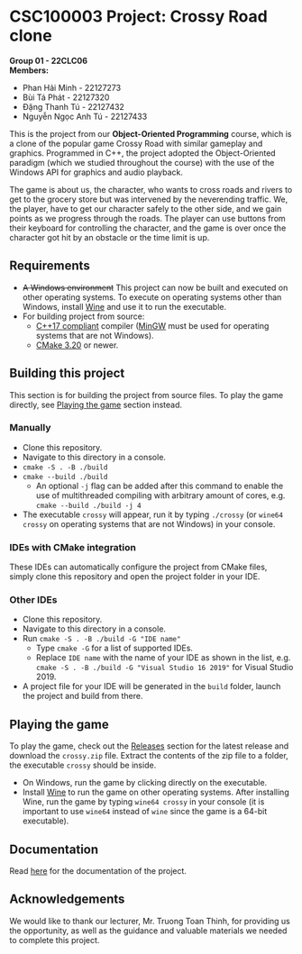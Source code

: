 # CSC100003 Project: Crossy Road clone

**Group 01 - 22CLC06**  
**Members:**

- Phan Hải Minh - 22127273
- Bùi Tá Phát - 22127320
- Đặng Thanh Tú - 22127432
- Nguyễn Ngọc Anh Tú - 22127433

This is the project from our **Object-Oriented Programming** course, which is a clone of the popular game Crossy Road with similar gameplay and graphics. Programmed in C++, the project adopted the Object-Oriented paradigm (which we studied throughout the course) with the use of the Windows API for graphics and audio playback.

The game is about us, the character, who wants to cross roads and rivers to get to the grocery store but was intervened by the neverending traffic. We, the player, have to get our character safely to the other side, and we gain points as we progress through the roads. The player can use buttons from their keyboard for controlling the character, and the game is over once the character got hit by an obstacle or the time limit is up.

## Requirements

- ~~A Windows environment~~ This project can now be built and executed on other operating systems. To execute on operating systems other than Windows, install [Wine](https://wiki.winehq.org/Download) and use it to run the executable.
- For building project from source:
  - [C++17 compliant](https://en.cppreference.com/w/cpp/compiler_support/17) compiler ([MinGW](https://www.mingw-w64.org/downloads/) must be used for operating systems that are not Windows).
  - [CMake 3.20](https://cmake.org/download/) or newer.

## Building this project

This section is for building the project from source files. To play the game directly, see [Playing the game](#playing-the-game) section instead.

### Manually

- Clone this repository.
- Navigate to this directory in a console.
- `cmake -S . -B ./build`
- `cmake --build ./build`
  - An optional `-j` flag can be added after this command to enable the use of multithreaded compiling with arbitrary amount of cores, e.g. `cmake --build ./build -j 4`
- The executable `crossy` will appear, run it by typing `./crossy` (or `wine64 crossy` on operating systems that are not Windows) in your console.

### IDEs with CMake integration

These IDEs can automatically configure the project from CMake files, simply clone this repository and open the project folder in your IDE.

### Other IDEs

- Clone this repository.
- Navigate to this directory in a console.
- Run `cmake -S . -B ./build -G "IDE name"`
  - Type `cmake -G` for a list of supported IDEs.
  - Replace `IDE name` with the name of your IDE as shown in the list, e.g. `cmake -S . -B ./build -G "Visual Studio 16 2019"` for Visual Studio 2019.
- A project file for your IDE will be generated in the `build` folder, launch the project and build from there.

## Playing the game

To play the game, check out the [Releases](https://github.com/hydroshiba/crossy-clone/releases) section for the latest release and download the `crossy.zip` file. Extract the contents of the zip file to a folder, the executable `crossy` should be inside.

- On Windows, run the game by clicking directly on the executable.
- Install [Wine](https://wiki.winehq.org/Download) to run the game on other operating systems. After installing Wine, run the game by typing `wine64 crossy` in your console (it is important to use `wine64` instead of `wine` since the game is a 64-bit executable).

## Documentation

Read [here](documentation.pdf) for the documentation of the project.

## Acknowledgements

We would like to thank our lecturer, Mr. Truong Toan Thinh, for providing us the opportunity, as well as the guidance and valuable materials we needed to complete this project.
